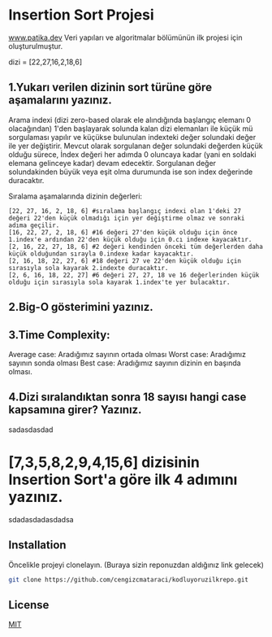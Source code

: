 # Insertion Sort Projesi
www.patika.dev Veri yapıları ve algoritmalar bölümünün ilk projesi için oluşturulmuştur.

dizi = [22,27,16,2,18,6]
## 1.Yukarı verilen dizinin sort türüne göre aşamalarını yazınız.
Arama indexi (dizi zero-based olarak ele alındığında başlangıç elemanı 0 olacağından) 1'den başlayarak solunda kalan dizi elemanları ile küçük mü sorgulaması yapılır ve küçükse bulunulan indexteki değer solundaki değer ile yer değiştirir. Mevcut olarak sorgulanan değer solundaki değerden küçük olduğu sürece, İndex değeri her adımda 0 oluncaya kadar (yani en soldaki elemana gelinceye kadar) devam edecektir. Sorgulanan değer solundakinden büyük veya eşit olma durumunda ise son index değerinde duracaktır.

Sıralama aşamalarında dizinin değerleri:
```linux
[22, 27, 16, 2, 18, 6] #sıralama başlangıç indexi olan 1'deki 27 değeri 22'den küçük olmadığı için yer değiştirme olmaz ve sonraki adıma geçilir.
[16, 22, 27, 2, 18, 6] #16 değeri 27'den küçük olduğu için önce 1.index'e ardından 22'den küçük olduğu için 0.cı indexe kayacaktır.
[2, 16, 22, 27, 18, 6] #2 değeri kendinden önceki tüm değerlerden daha küçük olduğundan sırayla 0.indexe kadar kayacaktır.
[2, 16, 18, 22, 27, 6] #18 değeri 27 ve 22'den küçük olduğu için sırasıyla sola kayarak 2.indexte duracaktır.
[2, 6, 16, 18, 22, 27] #6 değeri 27, 27, 18 ve 16 değerlerinden küçük olduğu için sırasıyla sola kayarak 1.index'te yer bulacaktır.
```

## 2.Big-O gösterimini yazınız.


## 3.Time Complexity: 
Average case: Aradığımız sayının ortada olması
Worst case: Aradığımız sayının sonda olması 
Best case: Aradığımız sayının dizinin en başında olması.

## 4.Dizi sıralandıktan sonra 18 sayısı hangi case kapsamına girer? Yazınız.
sadasdasdad

# [7,3,5,8,2,9,4,15,6] dizisinin Insertion Sort'a göre ilk 4 adımını yazınız.
sdadasdadasdadsa

## Installation

Öncelikle projeyi clonelayın. (Buraya sizin reponuzdan aldığınız link gelecek)

```bash
git clone https://github.com/cengizcmataraci/kodluyoruzilkrepo.git
```


## License
[MIT](https://choosealicense.com/licenses/mit/)
